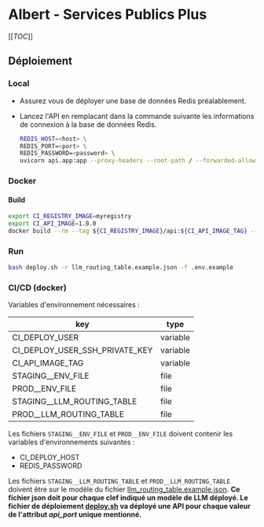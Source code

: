 # Albert - Services Publics Plus

[[_TOC_]]

## Déploiement

### Local

* Assurez vous de déployer une base de données Redis préalablement.

* Lancez l'API en remplacant dans la commande suivante les informations de connexion à la base de données Redis.

    ```bash
    REDIS_HOST=<host> \
    REDIS_PORT=<port> \
    REDIS_PASSWORD=<password> \
    uvicorn api.app:app --proxy-headers --root-path / --forwarded-allow-ips '*' --host 0.0.0.0 --port 8000 --reload
    ```

### Docker

#### Build

```bash
export CI_REGISTRY_IMAGE=myregistry
export CI_API_IMAGE=1.0.0
docker build --rm --tag ${CI_REGISTRY_IMAGE}/api:${CI_API_IMAGE_TAG} --file ./Dockerfile .
```

### Run

```bash
bash deploy.sh -r llm_routing_table.example.json -f .env.example
```

### CI/CD (docker)

Variables d'environnement nécessaires :

| key | type |
| --- | --- |
| CI_DEPLOY_USER | variable |
| CI_DEPLOY_USER_SSH_PRIVATE_KEY | variable |
| CI_API_IMAGE_TAG | variable |
| STAGING__ENV_FILE | file |
| PROD__ENV_FILE | file |
| STAGING__LLM_ROUTING_TABLE | file |
| PROD__LLM_ROUTING_TABLE | file |

Les fichiers `STAGING__ENV_FILE` et `PROD__ENV_FILE` doivent contenir les variables d'environnements suivantes :

* CI_DEPLOY_HOST
* REDIS_PASSWORD

Les fichiers `STAGING__LLM_ROUTING_TABLE` et `PROD__LLM_ROUTING_TABLE` doivent être sur le modèle du fichier [llm_routing_table.example.json](./llm_routing_table.example.json). **Ce fichier json doit pour chaque clef indiqué un modèle de LLM déployé. Le fichier de déploiement [deploy.sh](./deploy.sh) va déployé une API pour chaque valeur de l'attribut *api_port* unique mentionné.**

